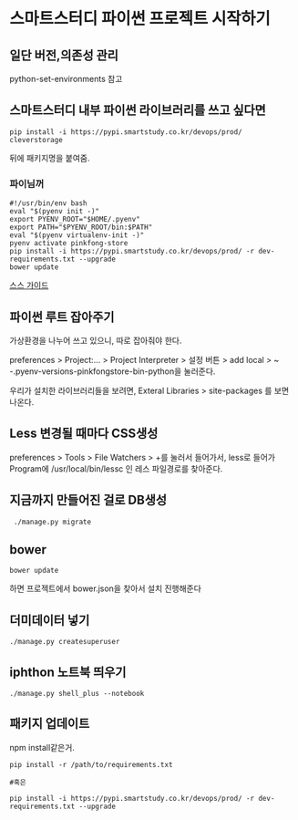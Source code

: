 # 스마트스터디 파이썬 프로젝트 시작하기

## 일단 버전,의존성 관리
python-set-environments 참고

## 스마트스터디 내부 파이썬 라이브러리를 쓰고 싶다면
```
pip install -i https://pypi.smartstudy.co.kr/devops/prod/ cleverstorage
```
뒤에 패키지명을 붙여줌.

### 파이님꺼
```shell
#!/usr/bin/env bash
eval "$(pyenv init -)"
export PYENV_ROOT="$HOME/.pyenv"
export PATH="$PYENV_ROOT/bin:$PATH"
eval "$(pyenv virtualenv-init -)"
pyenv activate pinkfong-store
pip install -i https://pypi.smartstudy.co.kr/devops/prod/ -r dev-requirements.txt --upgrade
bower update
```

[스스 가이드](https://github.smartstudy.co.kr/d9/rfcs/blob/82c67d011eb2f0477fb5f79bc270a2d234ab0306/text/0001-smartstudy-pypi.md)

## 파이썬 루트 잡아주기
가상환경을 나누어 쓰고 있으니, 따로 잡아줘야 한다.

preferences > Project:... > Project Interpreter > 설정 버튼 > add local > ~ -.pyenv-versions-pinkfongstore-bin-python을 눌러준다.

우리가 설치한 라이브러리들을 보려면,
Exteral Libraries > site-packages 를 보면 나온다.

## Less 변경될 때마다 CSS생성
preferences > Tools > File Watchers > +를 눌러서 들어가서, less로 들어가 Program에 /usr/local/bin/lessc 인 레스 파일경로를 찾아준다.

## 지금까지 만들어진 걸로 DB생성
```
 ./manage.py migrate
```

## bower
```shell
bower update
```
하면 프로젝트에서 bower.json을 찾아서 설치 진행해준다

## 더미데이터 넣기
```shell
./manage.py createsuperuser
```

## iphthon 노트북 띄우기
```shell
./manage.py shell_plus --notebook
```

## 패키지 업데이트
npm install같은거.
```shell
pip install -r /path/to/requirements.txt

#혹은

pip install -i https://pypi.smartstudy.co.kr/devops/prod/ -r dev-requirements.txt --upgrade 
```
